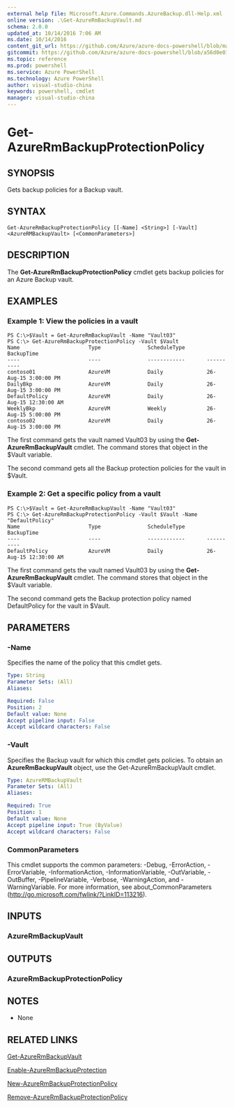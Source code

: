 ```yaml
---
external help file: Microsoft.Azure.Commands.AzureBackup.dll-Help.xml
online version: .\Get-AzureRmBackupVault.md
schema: 2.0.0
updated_at: 10/14/2016 7:06 AM
ms.date: 10/14/2016
content_git_url: https://github.com/Azure/azure-docs-powershell/blob/master/azureps-cmdlets-docs/ResourceManager/AzureRM.Backup/v2.0/CmdletMDs/Get-AzureRmBackupProtectionPolicy.md
gitcommit: https://github.com/Azure/azure-docs-powershell/blob/a56d0e01e65c2c33aa2af13dd29addc94ead6e88/azureps-cmdlets-docs/ResourceManager/AzureRM.Backup/v2.0/CmdletMDs/Get-AzureRmBackupProtectionPolicy.md
ms.topic: reference
ms.prod: powershell
ms.service: Azure PowerShell
ms.technology: Azure PowerShell
author: visual-studio-china
keywords: powershell, cmdlet
manager: visual-studio-china
---
```


# Get-AzureRmBackupProtectionPolicy

## SYNOPSIS
Gets backup policies for a Backup vault.

## SYNTAX

```
Get-AzureRmBackupProtectionPolicy [[-Name] <String>] [-Vault] <AzureRMBackupVault> [<CommonParameters>]
```

## DESCRIPTION
The **Get-AzureRmBackupProtectionPolicy** cmdlet gets backup policies for an Azure Backup vault.

## EXAMPLES

### Example 1: View the policies in a vault
```
PS C:\>$Vault = Get-AzureRmBackupVault -Name "Vault03"
PS C:\> Get-AzureRmBackupProtectionPolicy -Vault $Vault 
Name                      Type               ScheduleType       BackupTime
----                      ----               ------------       ----------
contoso01                 AzureVM            Daily              26-Aug-15 3:00:00 PM
DailyBkp                  AzureVM            Daily              26-Aug-15 3:00:00 PM
DefaultPolicy             AzureVM            Daily              26-Aug-15 12:30:00 AM
WeeklyBkp                 AzureVM            Weekly             26-Aug-15 5:00:00 PM
contoso02                 AzureVM            Daily              26-Aug-15 3:00:00 PM
```

The first command gets the vault named Vault03 by using the **Get-AzureRmBackupVault** cmdlet.
The command stores that object in the $Vault variable.

The second command gets all the Backup protection policies for the vault in $Vault.

### Example 2: Get a specific policy from a vault
```
PS C:\>$Vault = Get-AzureRmBackupVault -Name "Vault03"
PS C:\> Get-AzureRmBackupProtectionPolicy -Vault $Vault -Name "DefaultPolicy"
Name                      Type               ScheduleType       BackupTime
----                      ----               ------------       ----------
DefaultPolicy             AzureVM            Daily              26-Aug-15 12:30:00 AM
```

The first command gets the vault named Vault03 by using the **Get-AzureRmBackupVault** cmdlet.
The command stores that object in the $Vault variable.

The second command gets the Backup protection policy named DefaultPolicy for the vault in $Vault.

## PARAMETERS

### -Name
Specifies the name of the policy that this cmdlet gets.

```yaml
Type: String
Parameter Sets: (All)
Aliases: 

Required: False
Position: 2
Default value: None
Accept pipeline input: False
Accept wildcard characters: False
```

### -Vault
Specifies the Backup vault for which this cmdlet gets policies.
To obtain an **AzureRmBackupVault** object, use the Get-AzureRmBackupVault cmdlet.

```yaml
Type: AzureRMBackupVault
Parameter Sets: (All)
Aliases: 

Required: True
Position: 1
Default value: None
Accept pipeline input: True (ByValue)
Accept wildcard characters: False
```

### CommonParameters
This cmdlet supports the common parameters: -Debug, -ErrorAction, -ErrorVariable, -InformationAction, -InformationVariable, -OutVariable, -OutBuffer, -PipelineVariable, -Verbose, -WarningAction, and -WarningVariable. For more information, see about_CommonParameters (http://go.microsoft.com/fwlink/?LinkID=113216).

## INPUTS

### AzureRmBackupVault

## OUTPUTS

### AzureRmBackupProtectionPolicy

## NOTES
* None

## RELATED LINKS

[Get-AzureRmBackupVault](.\Get-AzureRmBackupVault.md)

[Enable-AzureRmBackupProtection](.\Enable-AzureRmBackupProtection.md)

[New-AzureRmBackupProtectionPolicy](.\New-AzureRmBackupProtectionPolicy.md)

[Remove-AzureRmBackupProtectionPolicy](.\Remove-AzureRmBackupProtectionPolicy.md)

